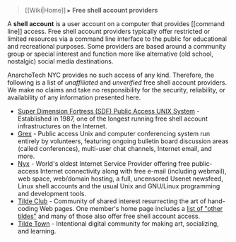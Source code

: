 > [[Wiki|Home]] ▸ **Free shell account providers**

A **shell account** is a user account on a computer that provides [[command line]] access. Free shell account providers typically offer restricted or limited resources via a command line interface to the public for educational and recreational purposes. Some providers are based around a community group or special interest and function more like alternative (old school, nostalgic) social media destinations.

AnarchoTech NYC provides no such access of any kind. Therefore, the following is a list of *unaffiliated* and *unverified* free shell account providers. We make no claims and take no responsibility for the security, reliability, or availability of any information presented here.

* [Super Dimension Fortress (SDF) Public Access UNIX System](https://sdf.org/) - Established in 1987, one of the longest running free shell account infrastructures on the Internet.
* [Grex](https://grex.org/) - Public access Unix and computer conferencing system run entirely by volunteers, featuring ongoing bulletin board discussion areas (called conferences), multi-user chat channels, Internet email, and more.
* [Nyx](https://www.nyx.net/) - World's oldest Internet Service Provider offering free public-access Internet connectivity along with free e-mail (including webmail), web space, web/domain hosting, a full, uncensored Usenet newsfeed, Linux shell accounts and the usual Unix and GNU/Linux programming and development tools.
* [Tilde Club](http://tilde.club/) - Community of shared interest resurrecting the art of hand-coding Web pages. One member's home page includes a [list of "other tildes"](http://tilde.club/~pfhawkins/othertildes.html) and many of those also offer free shell account access.
* [Tilde Town](https://tilde.town/) - Intentional digital community for making art, socializing, and learning.